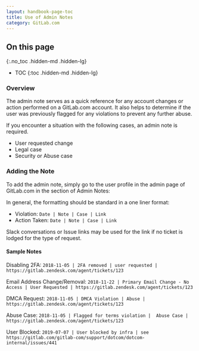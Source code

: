 ```yaml
---
layout: handbook-page-toc
title: Use of Admin Notes
category: GitLab.com
---
```


## On this page
{:.no_toc .hidden-md .hidden-lg}

- TOC
{:toc .hidden-md .hidden-lg}

### Overview

The admin note serves as a quick reference for any account changes or action performed on a GitLab.com account. It also helps to determine if the user was previously flagged for any violations to prevent any further abuse.

If you encounter a situation with the following cases, an admin note is required.

- User requested change
- Legal case
- Security or Abuse case

### Adding the Note

To add the admin note, simply go to the user profile in the admin page of GitLab.com in the section of Admin Notes:

In general, the formatting should be standard in a one liner format:

- Violation: `Date | Note | Case | Link`
- Action Taken: `Date | Note | Case | Link`

Slack conversations or Issue links may be used for the link if no ticket is lodged for the type of request.

#### Sample Notes

Disabling 2FA:
`2018-11-05 | 2FA removed | user requested | https://gitlab.zendesk.com/agent/tickets/123`

Email Address Change/Removal:
`2018-11-22 | Primary Email Change - No Access | User Requested | https://gitlab.zendesk.com/agent/tickets/123`

DMCA Request:
`2018-11-05 | DMCA Violation | Abuse | https://gitlab.zendesk.com/agent/tickets/123`

Abuse Case:
`2018-11-05 | Flagged for terms violation |  Abuse Case | https://gitlab.zendesk.com/agent/tickets/123` 

User Blocked:
`2019-07-07 | User blocked by infra | see https://gitlab.com/gitlab-com/support/dotcom/dotcom-internal/issues/441`